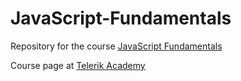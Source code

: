 
# JavaScript-Fundamentals

Repository for the course [JavaScript Fundamentals](https://github.com/TelerikAcademy/JavaScript-Fundamentals#javascript-fundamentals)

Course page at [Telerik Academy](https://telerikacademy.com/Courses/Courses/Details/339)